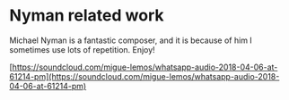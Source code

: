 # Nyman related work
Michael Nyman is a fantastic composer, and it is because of him I sometimes use lots of repetition. Enjoy!


[https://soundcloud.com/migue-lemos/whatsapp-audio-2018-04-06-at-61214-pm](https://soundcloud.com/migue-lemos/whatsapp-audio-2018-04-06-at-61214-pm)
